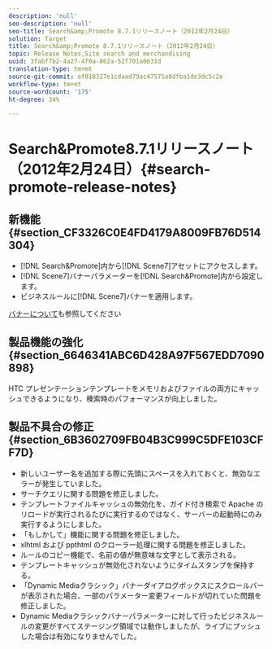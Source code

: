 ```yaml
---
description: 'null'
seo-description: 'null'
seo-title: Search&amp;Promote 8.7.1リリースノート（2012年2月24日）
solution: Target
title: Search&amp;Promote 8.7.1リリースノート（2012年2月24日）
topic: Release Notes,Site search and merchandising
uuid: 3fabf7b2-4a27-4f0a-862a-52f701a0631d
translation-type: tm+mt
source-git-commit: ef818327e1cdaad79ac47575a8dfba1de3dc5c2e
workflow-type: tm+mt
source-wordcount: '175'
ht-degree: 34%

---
```



# Search&amp;Promote8.7.1リリースノート（2012年2月24日）{#search-promote-release-notes}

## 新機能{#section_CF3326C0E4FD4179A8009FB76D514304}

* [!DNL Search&Promote]内から[!DNL Scene7]アセットにアクセスします。
* [!DNL Scene7]バナーパラメーターを[!DNL Search&Promote]内から設定します。
* ビジネスルールに[!DNL Scene7]バナーを適用します。

[バナーについて](../c-about-design-menu/c-about-banners.md#concept_5BBE01FEC6134393B43CC917C8CC64DA)も参照してください

## 製品機能の強化 {#section_6646341ABC6D428A97F567EDD7090898}

HTC プレゼンテーションテンプレートをメモリおよびファイルの両方にキャッシュできるようになり、検索時のパフォーマンスが向上しました。

## 製品不具合の修正 {#section_6B3602709FB04B3C999C5DFE103CFF7D}

* 新しいユーザー名を追加する際に先頭にスペースを入れておくと、無効なエラーが発生していました。
* サーチクエリに関する問題を修正しました。
* テンプレートファイルキャッシュの無効化を、ガイド付き検索で Apache のリロードが実行されるたびに実行するのではなく、サーバーの起動時にのみ実行するようにしました。
* 「もしかして」機能に関する問題を修正しました。
* xlhtml および ppthtml のクローラー処理に関する問題を修正しました。
* ルールのコピー機能で、名前の値が無意味な文字として表示される。
* テンプレートキャッシュが無効化されないようにタイムスタンプを保持する。
* 「Dynamic Mediaクラシック」バナーダイアログボックスにスクロールバーが表示された場合、一部のパラメーター変更フィールドが切れていた問題を修正しました。
* Dynamic Mediaクラシックバナーパラメーターに対して行ったビジネスルールの変更がすべてステージング領域では動作しましたが、ライブにプッシュした場合は有効になりませんでした。

